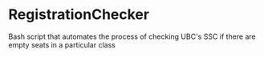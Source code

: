 RegistrationChecker
===================

Bash script that automates the process of checking UBC's SSC if there are empty seats in a particular class
